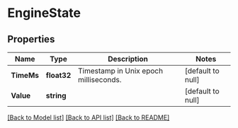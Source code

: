 # EngineState

## Properties
Name | Type | Description | Notes
------------ | ------------- | ------------- | -------------
**TimeMs** | **float32** | Timestamp in Unix epoch milliseconds. | [default to null]
**Value** | **string** |  | [default to null]

[[Back to Model list]](../README.md#documentation-for-models) [[Back to API list]](../README.md#documentation-for-api-endpoints) [[Back to README]](../README.md)


